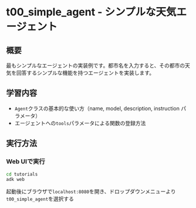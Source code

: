 # t00_simple_agent - シンプルな天気エージェント

## 概要
最もシンプルなエージェントの実装例です。都市名を入力すると、その都市の天気を回答するシンプルな機能を持つエージェントを実装します。

## 学習内容
- `Agent`クラスの基本的な使い方（name, model, description, instruction パラメータ）
- エージェントへの`tools`パラメータによる関数の登録方法

## 実行方法

### Web UIで実行
```bash
cd tutorials
adk web
```

起動後にブラウザで`localhost:8080`を開き、ドロップダウンメニューより`t00_simple_agent`を選択する
